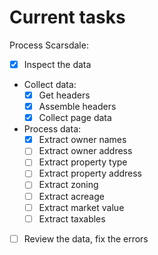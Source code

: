# Current tasks

Process Scarsdale:
- [x] Inspect the data
- Collect data:
    - [x] Get headers
    - [x] Assemble headers
    - [x] Collect page data
- Process data:
    - [x] Extract owner names
    - [ ] Extract owner address
    - [ ] Extract property type
    - [ ] Extract property address
    - [ ] Extract zoning
    - [ ] Extract acreage
    - [ ] Extract market value
    - [ ] Extract taxables
- [ ] Review the data, fix the errors
